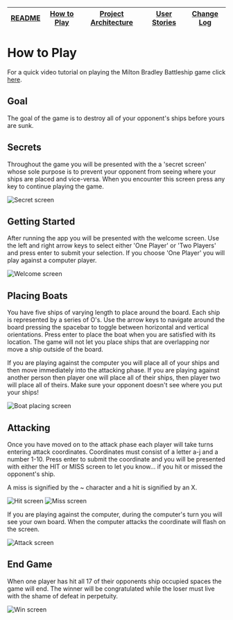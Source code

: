 |[README](../README.md)|[How to Play](how-to-play.md)|[Project Architecture](architecture.md)|[User Stories](user-stories.md)|[Change Log](change-log.md)|
|-|-|-|-|-|

# How to Play

For a quick video tutorial on playing the Milton Bradley Battleship game click [here](https://www.youtube.com/watch?v=q0qpQ8doUp8).

## Goal
The goal of the game is to destroy all of your opponent's ships before yours are sunk.

## Secrets
Throughout the game you will be presented with the a 'secret screen' whose sole purpose is to prevent your opponent from seeing where your ships are placed and vice-versa. When you encounter this screen press any key to continue playing the game.

![Secret screen](images/secret.PNG)

## Getting Started
After running the app you will be presented with the welcome screen. Use the left and right arrow keys to select either 'One Player' or 'Two Players' and press enter to submit your selection. If you choose 'One Player' you will play against a computer player.

![Welcome screen](images/welcome-screen.PNG)

## Placing Boats
You have five ships of varying length to place around the board. Each ship is represented by a series of O's. Use the arrow keys to navigate around the board pressing the spacebar to toggle between horizontal and vertical orientations. Press enter to place the boat when you are satisfied with its location. The game will not let you place ships that are overlapping nor move a ship outside of the board.

If you are playing against the computer you will place all of your ships and then move immediately into the attacking phase. If you are playing against another person then player one will place all of their ships, then player two will place all of theirs. Make sure your opponent doesn't see where you put your ships!

![Boat placing screen](images/place-boat-horizontal.PNG)

## Attacking
Once you have moved on to the attack phase each player will take turns entering attack coordinates. Coordinates must consist of a letter a-j and a number 1-10. Press enter to submit the coordinate and you will be presented with either the HIT or MISS screen to let you know... if you hit or missed the opponent's ship.

A miss is signified by the ~ character and a hit is signified by an X.

![Hit screen](images/hit.PNG)
![Miss screen](images/miss.PNG)

If you are playing against the computer, during the computer's turn you will see your own board. When the computer attacks the coordinate will flash on the screen.

![Attack screen](images/computer-attacking.PNG)

## End Game
When one player has hit all 17 of their opponents ship occupied spaces the game will end. The winner will be congratulated while the loser must live with the shame of defeat in perpetuity.

![Win screen](images/win.PNG)

